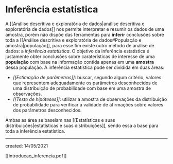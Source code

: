 # Inferência estatística
A [[Análise descritiva e exploratória de dados|análise descritiva e exploratória de dados]] nos permite interpretar e resumir os dados de uma amostra, porém não dispõe das ferramentas para **inferir** conclusões sobre toda a [[Análise descritiva e exploratória de dados#População e amostra|população]], para esse fim existe outro método de análise de dados: a *inferência estatística*.
O objetivo da inferência estatística é justamente obter conclusões sobre caraterísticas de interesse de uma **população** com base na informação contida apenas em uma **amostra** dessa população. A inferência estatística pode ser dividida em duas áreas:

- *[[Estimação de parâmetros]]*: buscar, segundo algum critério, valores que representem adequadamente os parâmetros desconhecidos de uma distribuição de probabilidade com base em uma amostra de observações.
- *[[Teste de hipóteses]]*: utilizar a amostra de observações da distribuição de probabilidade para verificar a validade de afirmações sobre valores dos parâmetros desconhecidos.

Ambas as área se baseiam nas [[Estatísticas e suas distribuições|estatísticas e suas distribuições]], sendo essa a base para toda a inferência estatística.

---

created: 14/05/2021

[[introducao_inferencia.pdf]]
